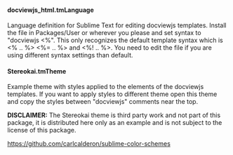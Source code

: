 #### docviewjs_html.tmLanguage
Language definition for Sublime Text for editing docviewjs templates.
Install the file in Packages/User or wherever you please and set syntax to "docviewjs <%".
This only recognizes the default template syntax which is <% .. %> <%= .. %> and <%! .. %>.
You need to edit the file if you are using different syntax settings than default.

#### Stereokai.tmTheme
Example theme with styles applied to the elements of the docviewjs templates.
If you want to apply styles to different theme open this theme and copy the styles
between "docviewjs" comments near the top.

**DISCLAIMER:** The Stereokai theme is third party work and not part of this package,
it is distributed here only as an example and is not subject to the license of this package.

<https://github.com/carlcalderon/sublime-color-schemes>